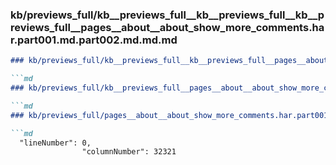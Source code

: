 ### kb/previews_full/kb__previews_full__kb__previews_full__kb__previews_full__pages__about__about_show_more_comments.har.part001.md.part002.md.md.md

```md
### kb/previews_full/kb__previews_full__kb__previews_full__pages__about__about_show_more_comments.har.part001.md.part002.md.md

```md
### kb/previews_full/kb__previews_full__pages__about__about_show_more_comments.har.part001.md.part002.md

```md
### kb/previews_full/pages__about__about_show_more_comments.har.part001.md (part 002)

```md
  "lineNumber": 0,
                "columnNumber": 32321
       
```

```

```

```

```
